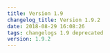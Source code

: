 ```yaml
---
title: Version 1.9
changelog_title: Version 1.9.2
date: 2018-08-29 16:08:26 
tags: changelogs 1.9 deprecated
version: 1.9.2
---
```

<script src="https://gist.github.com/spinnaker-release/9323c90ab2088d89e68ce2a7ef7e5809.js"/>
